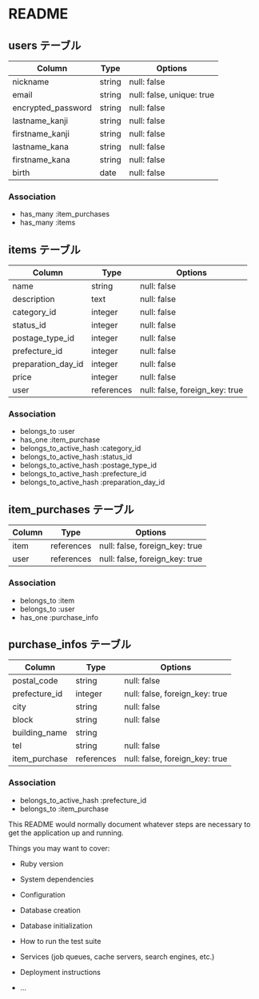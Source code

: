 # README

## users テーブル

| Column             | Type       | Options                        |
| ------------------ | ---------- | ------------------------------ |
| nickname           | string     | null: false                    |
| email              | string     | null: false, unique: true      |
| encrypted_password | string     | null: false                    |
| lastname_kanji     | string     | null: false                    |
| firstname_kanji    | string     | null: false                    |
| lastname_kana      | string     | null: false                    |
| firstname_kana     | string     | null: false                    |
| birth              | date       | null: false                    |

### Association

- has_many :item_purchases
- has_many :items

## items テーブル

| Column             | Type       | Options                        |
| ------------------ | ---------- | ------------------------------ |
| name               | string     | null: false                    |
| description        | text       | null: false                    |
| category_id        | integer    | null: false                    |
| status_id          | integer    | null: false                    |
| postage_type_id    | integer    | null: false                    |
| prefecture_id      | integer    | null: false                    |
| preparation_day_id | integer    | null: false                    |
| price              | integer    | null: false                    |
| user               | references | null: false, foreign_key: true |

### Association

- belongs_to :user
- has_one :item_purchase
- belongs_to_active_hash :category_id
- belongs_to_active_hash :status_id
- belongs_to_active_hash :postage_type_id
- belongs_to_active_hash :prefecture_id
- belongs_to_active_hash :preparation_day_id

## item_purchases テーブル

| Column             | Type       | Options                        |
| ------------------ | ---------- | ------------------------------ |
| item               | references | null: false, foreign_key: true |
| user               | references | null: false, foreign_key: true |

### Association

- belongs_to :item
- belongs_to :user
- has_one :purchase_info


## purchase_infos テーブル

| Column             | Type       | Options                        |
| ------------------ | ---------- | ------------------------------ |
| postal_code        | string     | null: false                    |
| prefecture_id      | integer    | null: false, foreign_key: true |
| city               | string     | null: false                    |
| block              | string     | null: false                    |
| building_name      | string     |                                |
| tel                | string     | null: false                    |
| item_purchase      | references | null: false, foreign_key: true |


### Association

- belongs_to_active_hash :prefecture_id
- belongs_to :item_purchase

This README would normally document whatever steps are necessary to get the
application up and running.

Things you may want to cover:

* Ruby version

* System dependencies

* Configuration

* Database creation

* Database initialization

* How to run the test suite

* Services (job queues, cache servers, search engines, etc.)

* Deployment instructions

* ...